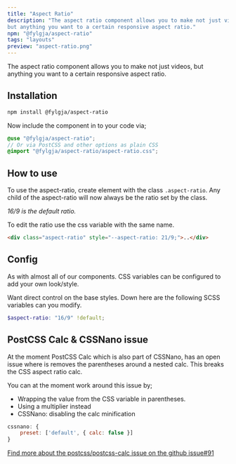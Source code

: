 ```yaml
---
title: "Aspect Ratio"
description: "The aspect ratio component allows you to make not just videos,
but anything you want to a certain responsive aspect ratio."
npm: "@fylgja/aspect-ratio"
tags: "layouts"
preview: "aspect-ratio.png"
---
```


The aspect ratio component allows you to make not just videos,
but anything you want to a certain responsive aspect ratio.

## Installation

```bash
npm install @fylgja/aspect-ratio
```

Now include the component in to your code via;

```scss
@use "@fylgja/aspect-ratio";
// Or via PostCSS and other options as plain CSS
@import "@fylgja/aspect-ratio/aspect-ratio.css";
```

## How to use

To use the aspect-ratio, create element with the class `.aspect-ratio`.
Any child of the aspect-ratio will now always be the ratio set by the class.

_16/9 is the default ratio._

To edit the ratio use the css variable with the same name.

```html
<div class="aspect-ratio" style="--aspect-ratio: 21/9;">..</div>
```

## Config

As with almost all of our components.
CSS variables can be configured to add your own look/style.

Want direct control on the base styles.
Down here are the following SCSS variables can you modify.

```scss
$aspect-ratio: "16/9" !default;
```

## PostCSS Calc & CSSNano issue

At the moment PostCSS Calc which is also part of CSSNano,
has an open issue where is removes the parentheses around a nested calc.
This breaks the CSS aspect ratio calc.

You can at the moment work around this issue by;

- Wrapping the value from the CSS variable in parentheses.
- Using a multiplier instead
- CSSNano: disabling the calc minification

```js
cssnano: {
    preset: ['default', { calc: false }]
}
```

[Find more about the postcss/postcss-calc issue on the github issue#91](https://github.com/postcss/postcss-calc/issues/91)
